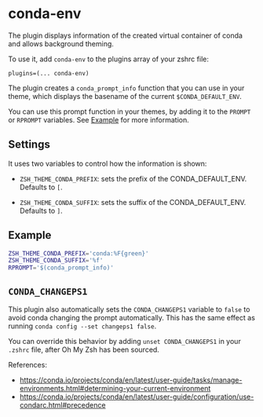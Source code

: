 # conda-env

The plugin displays information of the created virtual container of conda and allows background theming.

To use it, add `conda-env` to the plugins array of your zshrc file:

```
plugins=(... conda-env)
```

The plugin creates a `conda_prompt_info` function that you can use in your theme, which displays the
basename of the current `$CONDA_DEFAULT_ENV`.

You can use this prompt function in your themes, by adding it to the `PROMPT` or `RPROMPT` variables. See [Example](#example) for more information.

## Settings

It uses two variables to control how the information is shown:

- `ZSH_THEME_CONDA_PREFIX`: sets the prefix of the CONDA_DEFAULT_ENV.
  Defaults to `[`.

- `ZSH_THEME_CONDA_SUFFIX`: sets the suffix of the CONDA_DEFAULT_ENV.
  Defaults to `]`.

## Example

```sh
ZSH_THEME_CONDA_PREFIX='conda:%F{green}'
ZSH_THEME_CONDA_SUFFIX='%f'
RPROMPT='$(conda_prompt_info)'
```

## `CONDA_CHANGEPS1`

This plugin also automatically sets the `CONDA_CHANGEPS1` variable to `false` to avoid conda changing the prompt
automatically. This has the same effect as running `conda config --set changeps1 false`.

You can override this behavior by adding `unset CONDA_CHANGEPS1` in your `.zshrc` file, after Oh My Zsh has been
sourced.

References:

- https://conda.io/projects/conda/en/latest/user-guide/tasks/manage-environments.html#determining-your-current-environment
- https://conda.io/projects/conda/en/latest/user-guide/configuration/use-condarc.html#precedence
